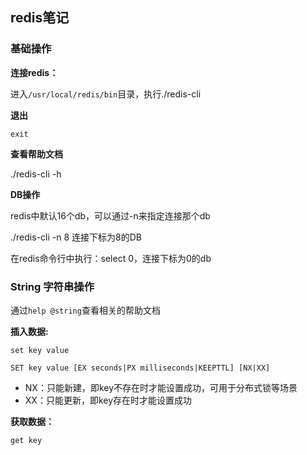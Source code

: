 ## redis笔记

### 基础操作

**连接redis：**

进入`/usr/local/redis/bin`目录，执行./redis-cli

**退出**

`exit`

**查看帮助文档**

./redis-cli -h

**DB操作**

redis中默认16个db，可以通过-n来指定连接那个db

./redis-cli -n 8      连接下标为8的DB

在redis命令行中执行：select 0，连接下标为0的db



### String 字符串操作

通过`help @string`查看相关的帮助文档

**插入数据:**

```
set key value
```

 `SET key value [EX seconds|PX milliseconds|KEEPTTL] [NX|XX]`

+ NX：只能新建，即key不存在时才能设置成功，可用于分布式锁等场景
+ XX：只能更新，即key存在时才能设置成功

**获取数据：**

```
get key
```

